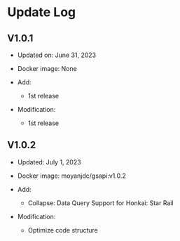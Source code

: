 # Update Log

## V1.0.1

- Updated on: June 31, 2023

- Docker image: None

- Add:

    - 1st release

- Modification:

    - 1st release


## V1.0.2

- Updated: July 1, 2023

- Docker image: moyanjdc/gsapi:v1.0.2

- Add:

    - Collapse: Data Query Support for Honkai: Star Rail

- Modification:

    - Optimize code structure